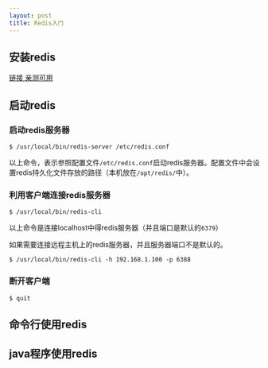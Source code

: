 ```yaml
---
layout: post
title: Redis入门
---
```


## 安装redis

[链接 亲测可用](http://yijiebuyi.com/blog/d8ab4b444c16f42cefe30df738a42518.html)

## 启动redis
### 启动redis服务器
```
$ /usr/local/bin/redis-server /etc/redis.conf
```

以上命令，表示参照配置文件`/etc/redis.conf`启动redis服务器。配置文件中会设置redis持久化文件存放的路径（本机放在`/opt/redis/`中）。

### 利用客户端连接redis服务器
```
$ /usr/local/bin/redis-cli
```

以上命令是连接localhost中得redis服务器（并且端口是默认的`6379`）

如果需要连接远程主机上的redis服务器，并且服务器端口不是默认的。

```
$ /usr/local/bin/redis-cli -h 192.168.1.100 -p 6388
```

### 断开客户端
```
$ quit
```

## 命令行使用redis



## java程序使用redis